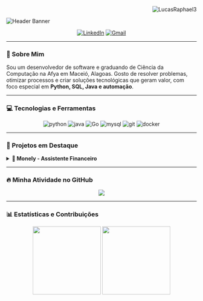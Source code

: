 <p align="right"> 
  <img src="https://komarev.com/ghpvc/?username=LucasRaphael3&label=PROFILE%20VIEWS&color=blueviolet&style=flat-square" alt="LucasRaphael3" />
</p>

<img src="https://capsule-render.vercel.app/api?type=waving&color=gradient&height=280&text=Olá!%20Bem-vindo(a)!&desc=Eu%20sou%20o%20Lucas%20Raphael&descAlignY=60&fontAlignY=40&fontSize=45&animation=fadeIn" alt="Header Banner"/>

<p align="center">
  <a href="https://www.linkedin.com/in/lucasraphaelsantos" target="_blank"><img src="https://img.shields.io/badge/LinkedIn-0077B5?style=for-the-badge&logo=linkedin&logoColor=white" alt="LinkedIn"/></a>
  <a href="mailto:lucasraphaelsantos01@gmail.com" target="_blank"><img src="https://img.shields.io/badge/Gmail-D14836?style=for-the-badge&logo=gmail&logoColor=white" alt="Gmail"/></a>
</p>

---

### 🚀 Sobre Mim

<p align="left">
  Sou um desenvolvedor de software e graduando de Ciência da Computação na Afya em Maceió, Alagoas. Gosto de resolver problemas, otimizar processos e criar soluções tecnológicas que geram valor, com foco especial em <strong>Python, SQL, Java e automação</strong>.
</p>

---

### 💻 Tecnologias e Ferramentas

<p align="center">
  <img src="https://img.shields.io/badge/Python-3776AB?style=for-the-badge&logo=python&logoColor=white" alt="python"/>
  <img src="https://img.shields.io/badge/Java-ED8B00?style=for-the-badge&logo=openjdk&logoColor=white" alt="java"/>
  <img src="https://img.shields.io/badge/Go-00ADD8?style=for-the-badge&logo=go&logoColor=white" alt="Go"/>
  <img src="https://img.shields.io/badge/MySQL-4479A1?style=for-the-badge&logo=mysql&logoColor=white" alt="mysql"/>
  <img src="https://img.shields.io/badge/GIT-E44C30?style=for-the-badge&logo=git&logoColor=white" alt="git"/>
  <img src="https://img.shields.io/badge/Docker-2496ED?style=for-the-badge&logo=docker&logoColor=white" alt="docker"/>
</p>

---

### 🔭 Projetos em Destaque

<details>
  <summary><strong>🤖 Monely - Assistente Financeiro</strong></summary>
  <br/>
  <p>
    Um assistente financeiro completo com integração a um chatbot no WhatsApp para registro de transações e um dashboard web para visualização de dados e insights.
    <br/><br/>
    <strong>Tecnologias:</strong> Python, n8n (automação), SQL, Flask/Django.
    <br/>
    <a href="[https://github.com/LucasRaphael3/Monely]" target="_blank"><strong>Ver Repositório →</strong></a>
  </p>
</details>

---

### 🔥 Minha Atividade no GitHub

<p align="center">
  <a href="https://github.com/LucasRaphael3">
    <img src="https://github-readme-activity-graph.vercel.app/graph?username=LucasRaphael3&theme=dracula&bg_color=0d1117&hide_border=true" />
  </a>
</p>

---

### 📊 Estatísticas e Contribuições

<p align="center">
  <img height="180em" src="https://github-readme-stats.vercel.app/api?username=LucasRaphael3&show_icons=true&theme=dracula&include_all_commits=true&count_private=true"/>
  <img height="180em" src="https://github-readme-stats.vercel.app/api/top-langs/?username=LucasRaphael3&layout=compact&langs_count=7&theme=dracula"/>
</p>
